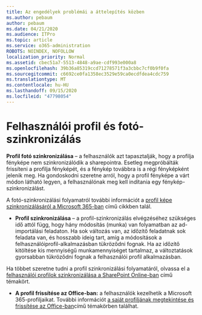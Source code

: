 ```yaml
---
title: Az engedélyek problémái a áttelepítés közben
ms.author: pebaum
author: pebaum
ms.date: 04/21/2020
ms.audience: ITPro
ms.topic: article
ms.service: o365-administration
ROBOTS: NOINDEX, NOFOLLOW
localization_priority: Normal
ms.assetid: cbec51a7-5513-4848-a9ae-cdf993e000a8
ms.openlocfilehash: 39b36a85319ccd71278571f3a3cbbc7cf0b9f0fa
ms.sourcegitcommit: c6692ce0fa1358ec3529e59ca0ecdfdea4cdc759
ms.translationtype: MT
ms.contentlocale: hu-HU
ms.lasthandoff: 09/15/2020
ms.locfileid: "47798054"
---
```

# <a name="user-profile-and-photo-synchronization"></a>Felhasználói profil és fotó-szinkronizálás

 **Profil fotó szinkronizálása** – a felhasználók azt tapasztalják, hogy a profilja fényképe nem szinkronizálódik a sharepointra. Esetleg megpróbálták frissíteni a profilja fényképét, és a fénykép továbbra is a régi fényképként jelenik meg. Ha gondoskodni szeretne arról, hogy a profil fényképe a várt módon látható legyen, a felhasználónak meg kell indítania egy fénykép-szinkronizálást. 
  
A fotó-szinkronizálási folyamatról további információt a [profil képe szinkronizálásáról a Microsoft 365-ban](https://go.microsoft.com/fwlink/?linkid=2022634) című cikkben talál.
  
- **Profil szinkronizálása** – a profil-szinkronizálás elvégzéséhez szükséges idő attól függ, hogy hány módosítás (munka) van folyamatban az ad-importálási feladaton. Ha sok változás van, az időzítő feladatnak sok feladata van, és hosszabb ideig tart, amíg a módosítások a felhasználóiprofil-alkalmazásban tükröződni fognak. Ha az időzítő kitöltése kis mennyiségű munkamennyiséget tartalmaz, a változtatások gyorsabban tükröződni fognak a felhasználói profil alkalmazásban. 
  
Ha többet szeretne tudni a profil szinkronizálási folyamatáról, olvassa el a [felhasználói profilok szinkronizálása a SharePoint Online-ban](https://go.microsoft.com/fwlink/?linkid=2022639) című témakört.
    
- **A profil frissítése az Office-ban:** a felhasználók kezelhetik a Microsoft 365-profiljaikat. További információt [a saját profiljának megtekintése és frissítése az Office-ban](https://support.office.com/article/View-and-update-your-profile-in-Office-Delve-4e84343b-eedf-45a1-aeb9-8627ccca14ba)című témakörben találhat.
    

